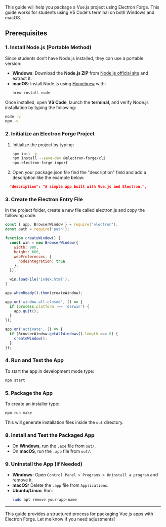 
This guide will help you package a Vue.js project using Electron Forge. This guide works for students using VS Code's terminal on both Windows and macOS.

## Prerequisites

### 1. **Install Node.js (Portable Method)**

Since students don’t have Node.js installed, they can use a portable version:
- **Windows**: Download the **Node.js ZIP** from [Node.js official site](https://nodejs.org/en/download) and extract it.
- **macOS**: Install Node.js using [Homebrew](https://brew.sh/) with:
  ```bash
  brew install node
  ```

Once installed, open **VS Code**, launch the **terminal**, and verify Node.js installation by typing the following:
```bash
node -v
npm -v
```

### 2. **Initialize an Electron Forge Project**

1. Initialize the project by typing:
   
   ```bash
   npm init -y
   npm install --save-dev @electron-forge/cli
   npx electron-forge import
   ```
2. Open your package.json file find the "description" field and add a description like the example below:
```json
  "description": "A simple app built with Vue.js and Electron.",
```



### 3. **Create the Electron Entry File**
In the project folder, create a new file called electron.js and copy the following code:
```js
const { app, BrowserWindow } = require('electron');
const path = require('path');

function createWindow() {
  const win = new BrowserWindow({
    width: 800,
    height: 600,
    webPreferences: {
      nodeIntegration: true,
    },
  });

  win.loadFile('index.html');
}

app.whenReady().then(createWindow);

app.on('window-all-closed', () => {
  if (process.platform !== 'darwin') {
    app.quit();
  }
});

app.on('activate', () => {
  if (BrowserWindow.getAllWindows().length === 0) {
    createWindow();
  }
});
```


### 4. **Run and Test the App**

To start the app in development mode type:
```bash
npm start
```

### 5. **Package the App**

To create an installer type:
```bash
npm run make
```
This will generate installation files inside the `out` directory.

### 8. **Install and Test the Packaged App**

- On **Windows**, run the `.exe` file from `out/`.
- On **macOS**, run the `.app` file from `out/`.

### 9. **Uninstall the App (If Needed)**

- **Windows:** Open `Control Panel > Programs > Uninstall a program` and remove it.
- **macOS:** Delete the `.app` file from `Applications`.
- **Ubuntu/Linux:** Run:
  ```bash
  sudo apt remove your-app-name
  ```

---

This guide provides a structured process for packaging Vue.js apps with Electron Forge. Let me know if you need adjustments!

